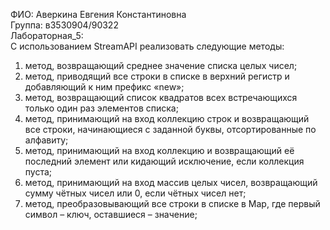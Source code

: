 ФИО: Аверкина Евгения Константиновна<br />
Группа: в3530904/90322<br />
Лабораторная_5:<br />
С использованием StreamAPI реализовать следующие методы:
1. метод, возвращающий среднее значение списка целых чисел;
2. метод, приводящий все строки в списке в верхний регистр и добавляющий к ним префикс «new»;
3. метод, возвращающий список квадратов всех встречающихся только один раз элементов списка;
4. метод, принимающий на вход коллекцию строк и возвращающий все строки, начинающиеся с заданной буквы, отсортированные по алфавиту;
5. метод, принимающий на вход коллекцию и возвращающий её последний элемент или кидающий исключение, если коллекция пуста;
6. метод, принимающий на вход массив целых чисел, возвращающий сумму чётных чисел или 0, если чётных чисел нет;
7. метод, преобразовывающий все строки в списке в Map, где первый символ – ключ, оставшиеся – значение;